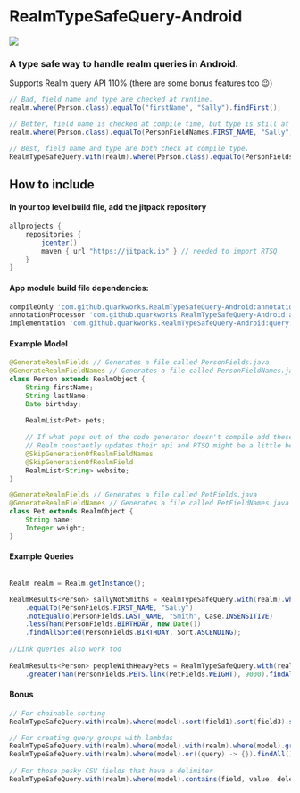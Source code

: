 # RealmTypeSafeQuery-Android
[![](https://jitpack.io/v/QuarkWorks/RealmTypeSafeQuery-Android.svg)](https://jitpack.io/#QuarkWorks/RealmTypeSafeQuery-Android)

### A type safe way to handle realm queries in Android.
Supports Realm query API 110% (there are some bonus features too 😉)
```java
// Bad, field name and type are checked at runtime.
realm.where(Person.class).equalTo("firstName", "Sally").findFirst();

// Better, field name is checked at compile time, but type is still at runtime.
realm.where(Person.class).equalTo(PersonFieldNames.FIRST_NAME, "Sally").findFirst();

// Best, field name and type are both check at compile type.
RealmTypeSafeQuery.with(realm).where(Person.class).equalTo(PersonFields.FIRST_NAME, "Sally").findFirst();
```

## How to include

#### In your top level build file, add the jitpack repository
```groovy
allprojects {
    repositories {
        jcenter()
        maven { url "https://jitpack.io" } // needed to import RTSQ
    }
}
```

#### App module build file dependencies:
```groovy
compileOnly 'com.github.quarkworks.RealmTypeSafeQuery-Android:annotations:{{version_number}}' // annotations
annotationProcessor 'com.github.quarkworks.RealmTypeSafeQuery-Android:annotationprocessor:{{version_number}}' // annotation processor
implementation 'com.github.quarkworks.RealmTypeSafeQuery-Android:query:{{version_number}}'  // query dsl
```

#### Example Model
```java
@GenerateRealmFields // Generates a file called PersonFields.java
@GenerateRealmFieldNames // Generates a file called PersonFieldNames.java
class Person extends RealmObject {
    String firstName;
    String lastName;
    Date birthday;
    
    RealmList<Pet> pets;
    
    // If what pops out of the code generator doesn't compile add these annotations
    // Realm constantly updates their api and RTSQ might be a little behind
    @SkipGenerationOfRealmFieldNames
    @SkipGenerationOfRealmField  
    RealmList<String> website;
}

@GenerateRealmFields // Generates a file called PetFields.java
@GenerateRealmFieldNames // Generates a file called PetFieldNames.java
class Pet extends RealmObject {
    String name;
    Integer weight;
}
```

#### Example Queries

```java

Realm realm = Realm.getInstance();

RealmResults<Person> sallyNotSmiths = RealmTypeSafeQuery.with(realm).where(Person.class)
    .equalTo(PersonFields.FIRST_NAME, "Sally")
    .notEqualTo(PersonFields.LAST_NAME, "Smith", Case.INSENSITIVE)
    .lessThan(PersonFields.BIRTHDAY, new Date())
    .findAllSorted(PersonFields.BIRTHDAY, Sort.ASCENDING);
    
//Link queries also work too
 
RealmResults<Person> peopleWithHeavyPets = RealmTypeSafeQuery.with(realm).where(Person.class)
    .greaterThan(PersonFields.PETS.link(PetFields.WEIGHT), 9000).findAll();
```

#### Bonus
 
```java
// For chainable sorting 
RealmTypeSafeQuery.with(realm).where(model).sort(field1).sort(field3).sort(field2).findAll();

// For creating query groups with lambdas
RealmTypeSafeQuery.with(realm).where(model).with(realm).where(model).group((query) -> {}).findAll();
RealmTypeSafeQuery.with(realm).where(model).or((query) -> {}).findAll();
  
// For those pesky CSV fields that have a delimiter
RealmTypeSafeQuery.with(realm).where(model).contains(field, value, delemiter).findAll();  
```

